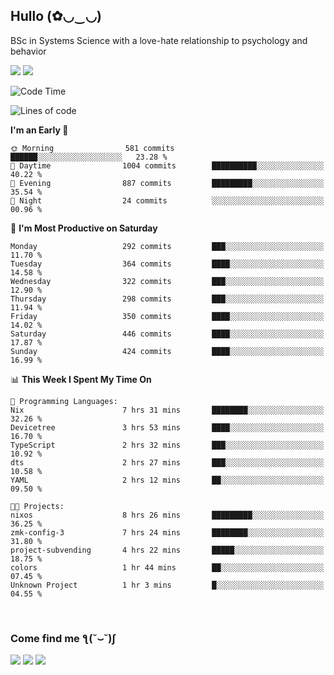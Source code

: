 <h2>Hullo (✿◡‿◡)</h2>

BSc in Systems Science with a love-hate relationship to psychology and behavior

<img src="https://github-readme-activity-graph.vercel.app/graph?username=hedonicadapter&theme=high-contrast"/>
<img src="https://github-readme-stats-git-masterrstaa-rickstaa.vercel.app/api?username=hedonicadapter&theme=highcontrast"/>

<!--START_SECTION:waka-->
![Code Time](http://img.shields.io/badge/Code%20Time-1%2C426%20hrs%2040%20mins-blue)

![Lines of code](https://img.shields.io/badge/From%20Hello%20World%20I%27ve%20Written-3.9%20million%20lines%20of%20code-blue)

**I'm an Early 🐤** 

```text
🌞 Morning                581 commits         ██████░░░░░░░░░░░░░░░░░░░   23.28 % 
🌆 Daytime                1004 commits        ██████████░░░░░░░░░░░░░░░   40.22 % 
🌃 Evening                887 commits         █████████░░░░░░░░░░░░░░░░   35.54 % 
🌙 Night                  24 commits          ░░░░░░░░░░░░░░░░░░░░░░░░░   00.96 % 
```
📅 **I'm Most Productive on Saturday** 

```text
Monday                   292 commits         ███░░░░░░░░░░░░░░░░░░░░░░   11.70 % 
Tuesday                  364 commits         ████░░░░░░░░░░░░░░░░░░░░░   14.58 % 
Wednesday                322 commits         ███░░░░░░░░░░░░░░░░░░░░░░   12.90 % 
Thursday                 298 commits         ███░░░░░░░░░░░░░░░░░░░░░░   11.94 % 
Friday                   350 commits         ████░░░░░░░░░░░░░░░░░░░░░   14.02 % 
Saturday                 446 commits         ████░░░░░░░░░░░░░░░░░░░░░   17.87 % 
Sunday                   424 commits         ████░░░░░░░░░░░░░░░░░░░░░   16.99 % 
```


📊 **This Week I Spent My Time On** 

```text
💬 Programming Languages: 
Nix                      7 hrs 31 mins       ████████░░░░░░░░░░░░░░░░░   32.26 % 
Devicetree               3 hrs 53 mins       ████░░░░░░░░░░░░░░░░░░░░░   16.70 % 
TypeScript               2 hrs 32 mins       ███░░░░░░░░░░░░░░░░░░░░░░   10.92 % 
dts                      2 hrs 27 mins       ███░░░░░░░░░░░░░░░░░░░░░░   10.58 % 
YAML                     2 hrs 12 mins       ██░░░░░░░░░░░░░░░░░░░░░░░   09.50 % 

🐱‍💻 Projects: 
nixos                    8 hrs 26 mins       █████████░░░░░░░░░░░░░░░░   36.25 % 
zmk-config-3             7 hrs 24 mins       ████████░░░░░░░░░░░░░░░░░   31.80 % 
project-subvending       4 hrs 22 mins       █████░░░░░░░░░░░░░░░░░░░░   18.75 % 
colors                   1 hr 44 mins        ██░░░░░░░░░░░░░░░░░░░░░░░   07.45 % 
Unknown Project          1 hr 3 mins         █░░░░░░░░░░░░░░░░░░░░░░░░   04.55 % 
```


<!--END_SECTION:waka-->

<br/>
<h3>Come find me ƪ(˘⌣˘)ʃ </h3>

<a href="https://hedonicadapter.com/"><img src="https://img.shields.io/badge/-Portfolio-3423A6?style=flat-square&logo=Google-Chrome&logoColor=white"/></a>
<a href="www.linkedin.com/in/sam-herman"><img src="https://img.shields.io/badge/-Sam%20Herman-0077B5?style=flat-square&logo=Linkedin&logoColor=white"/></a>
<a href="mailto:mailservice.samherman@gamil.com"><img src="https://img.shields.io/badge/-mailservice.samherman@gamil.com-D14836?style=flat-square&logo=Gmail&logoColor=white"/></a>

<!--
**cdthomp1/cdthomp1** is a ✨ _special_ ✨ repository because its `README.md` (this file) appears on your GitHub profile.


----
Credit: [cdthomp1](https://github.com/cdthomp1)

Last Edited on: 19/11/2020
